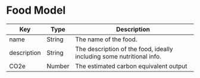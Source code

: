 # Food Model

| Key | Type | Description |
------|-------|------------------------
| name | String | The name of the food. |
| description | String | The description of the food, ideally including some nutritional info. |
| CO2e | Number | The estimated carbon equivalent output |
